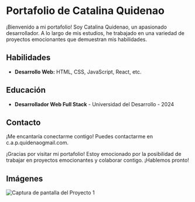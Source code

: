 # Portafolio de Catalina Quidenao

¡Bienvenido a mi portafolio! Soy Catalina Quidenao, un apasionado desarrollador. A lo largo de mis estudios, he trabajado en una variedad de proyectos emocionantes que demuestran mis habilidades.


## Habilidades

- **Desarrollo Web:** HTML, CSS, JavaScript, React, etc.

## Educación

- **Desarrollador Web Full Stack** - Universidad del Desarrollo - 2024


## Contacto

¡Me encantaría conectarme contigo! Puedes contactarme en c.a.p.quidenaogmail.com.

¡Gracias por visitar mi portafolio! Estoy emocionado por la posibilidad de trabajar en proyectos emocionantes y colaborar contigo. ¡Hablemos pronto!


## Imágenes

![Captura de pantalla del Proyecto 1](./portafolio/pagina.png)